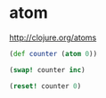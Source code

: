 # atom

http://clojure.org/atoms

```clojure
(def counter (atom 0))

(swap! counter inc)

(reset! counter 0)
```
